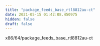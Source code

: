 ```yaml
---
title: "package_feeds_base_rtl8812au-ct"
date: 2021-05-15 01:42:08.450975
hidden: false
draft: false
---
```


x86/64/package_feeds_base_rtl8812au-ct

